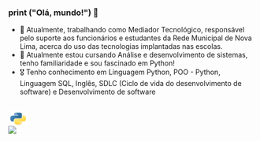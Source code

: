 ### print ("Olá, mundo!") 👋



- 🔭 Atualmente, trabalhando como Mediador Tecnológico, responsável pelo suporte aos
funcionários e estudantes da Rede Municipal de Nova Lima, acerca do uso das tecnologias
implantadas nas escolas.
- 🐍 Atualmente estou cursando Análise e desenvolvimento de sistemas, tenho familiaridade e
sou fascinado em Python!
- 🎖️ Tenho conhecimento em Linguagem Python, POO - Python, Linguagem SQL, Inglês, SDLC (Ciclo de vida do desenvolvimento de software) e Desenvolvimento de software


<div style="display: inline_block"><br>
<img align="center" alt="Rafa-Python" height="30" width="40" src="https://raw.githubusercontent.com/devicons/devicon/master/icons/python/python-original.svg">
</div>

<div> 
<a href="https://www.linkedin.com/in/pedro-augusto-90aab9262" target="_blank"><img src="https://img.shields.io/badge/-LinkedIn-%230077B5?style=for-the-badge&logo=linkedin&logoColor=white" target="_blank"></a>  
</div>

